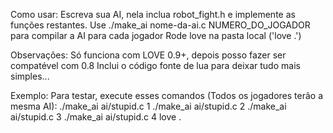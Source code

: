 Como usar:
Escreva sua AI, nela inclua robot_fight.h e implemente as funções restantes.
Use ./make_ai nome-da-ai.c NUMERO_DO_JOGADOR para compilar a AI para cada jogador
Rode love na pasta local ('love .')

Observações:
Só funciona com LOVE 0.9+, depois posso fazer ser compatével com 0.8
Inclui o código fonte de lua para deixar tudo mais simples...

Exemplo:
Para testar, execute esses comandos (Todos os jogadores terão a mesma AI):
./make_ai ai/stupid.c 1
./make_ai ai/stupid.c 2
./make_ai ai/stupid.c 3
./make_ai ai/stupid.c 4
love .